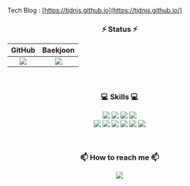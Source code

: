 Tech Blog : [https://tjdnjs.github.io](https://tjdnjs.github.io/)


<h3 align="center">⚡ Status ⚡</h3>

|GitHub|Baekjoon|
|:---:|:---:|
| <img src="https://github-readme-stats.vercel.app/api?username=Tjdnjs&show_icons=true&theme=tokyonight&icon_color=AA0017"> | <img src="http://mazassumnida.wtf/api/v2/generate_badge?boj=2seowon"> |


<br>

<h3 align="center">💻 Skills 💻</h3>

<p align="center">
  
<img src="https://img.shields.io/badge/python-3670A0?style=for-the-badge&logo=python&logoColor=ffdd54">
<img src="https://img.shields.io/badge/c-%2300599C.svg?style=for-the-badge&logo=c&logoColor=white">
<img src="https://img.shields.io/badge/c++-%2300599C.svg?style=for-the-badge&logo=c%2B%2B&logoColor=white">
<img src="https://img.shields.io/badge/r-%23276DC3.svg?style=for-the-badge&logo=r&logoColor=white">

<br>
<img src="https://img.shields.io/badge/html5-%23E34F26.svg?style=for-the-badge&logo=html5&logoColor=white">
<img src="https://img.shields.io/badge/css3-%231572B6.svg?style=for-the-badge&logo=css3&logoColor=white">
<img src="https://img.shields.io/badge/javascript-%23323330.svg?style=for-the-badge&logo=javascript&logoColor=%23F7DF1E">
<img src="https://img.shields.io/badge/flask-%23000.svg?style=for-the-badge&logo=flask&logoColor=white">
<img src="https://img.shields.io/badge/mysql-%2300f.svg?style=for-the-badge&logo=mysql&logoColor=white">
<img src="https://img.shields.io/badge/markdown-%23000000.svg?style=for-the-badge&logo=markdown&logoColor=white">

</p>

<br>

<h3 align="center">📫 How to reach me 📫</h3>
<p align="center">
  <a href="https://www.instagram.com/s__won_._/" target="_blank" align = "center"><img src="https://img.shields.io/badge/Instagram-%23E4405F.svg?style=for-the-badge&logo=INSTAGRAM&logoColor=white"/></a>
</p>
